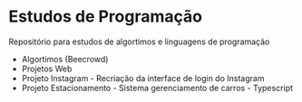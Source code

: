 # Estudos de Programação
Repositório para estudos de algortimos e linguagens de programação

- Algortimos (Beecrowd)
- Projetos Web
- Projeto Instagram - Recriação da interface de login do Instagram
- Projeto Estacionamento - Sistema gerenciamento de carros - Typescript